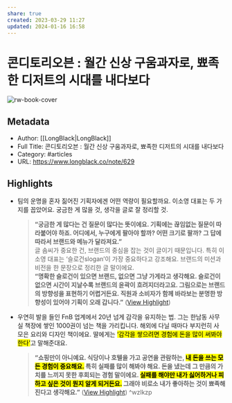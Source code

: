 ```yaml
---
share: true
created: 2023-03-29 11:27
updated: 2024-01-16 16:58
---
```


# 콘디토리오븐 : 월간 신상 구움과자로, 뾰족한 디저트의 시대를 내다보다

![rw-book-cover](https://longblack-contens.s3.ap-northeast-2.amazonaws.com/image/20230324/16796217463995bee117e31f38bd06c5438d8aa66f.png)

## Metadata
- Author: [[LongBlack|LongBlack]]
- Full Title: 콘디토리오븐 : 월간 신상 구움과자로, 뾰족한 디저트의 시대를 내다보다
- Category: #articles
- URL: https://www.longblack.co/note/629

## Highlights
- 팀의 운명을 혼자 짊어진 기획자에겐 어떤 역량이 필요할까요. 이소영 대표는 두 가지를 꼽았어요. 궁금한 게 많을 것, 생각을 글로 잘 정리할 것.
  > **“궁금한 게 많다는 건 질문이 많다는 뜻이에요. 기획에는 끊임없는 질문이 따라붙어야 하죠. 어디에서, 누구에게 팔아야 할까? 어떤 크기로 팔까? 그 답에 따라서 브랜드와 메뉴가 달라져요.”**  
  글 솜씨가 중요한 건, 브랜드의 중심을 잡는 것이 글이기 때문입니다. 특히 이소영 대표는 ‘슬로건slogan’이 가장 중요하다고 강조해요. 브랜드의 미션과 비전을 한 문장으로 정리한 글 말이에요.  
  > **“명확한 슬로건이 있으면 브랜드, 없으면 그냥 가게라고 생각해요. 슬로건이 없으면 시간이 지날수록 브랜드의 윤곽이 흐려지더라고요. 그림으로는 브랜드의 방향성을 표현하기 어렵거든요. 직원과 소비자가 함께 바라보는 분명한 방향성이 있어야 기획이 오래 갑니다.”** ([View Highlight](https://read.readwise.io/read/01gwjwqrt8sttpdzjtdj2szqag))
- 우연히 발을 들인 FnB 업계에서 20년 넘게 감각을 유지하는 법. 그는 한남동 사무실 책장에 쌓인 1000권이 넘는 책을 가리킵니다. 해외에 다닐 때마다 부지런히 사 모은 요리와 디자인 책이에요. 딸에게는 <mark class="hltr-red">‘감각을 쌓으려면 경험에 돈을 많이 써봐야 한다’</mark>고 말해준대요.
  > **“쇼핑만이 아니예요. 식당이나 호텔을 가고 공연을 관람하는, <mark class="hltr-red">내 돈을 쓰는 모든 경험이 중요해요.</mark> 특히 실패를 많이 해봐야 해요. 돈을 냈는데 그 만큼의 가치를 느끼지 못한 후회되는 경험 말이에요. <mark class="hltr-red">실패를 해야만 내가 싫어하거나 피하고 싶은 것이 뭔지 알게 되거든요.</mark> 그래야 비로소 내가 좋아하는 것이 뾰족해진다고 생각해요.”** ([View Highlight](https://read.readwise.io/read/01gwjwcs73acd0rft6sncgzq9e)) ^wzlkzp
